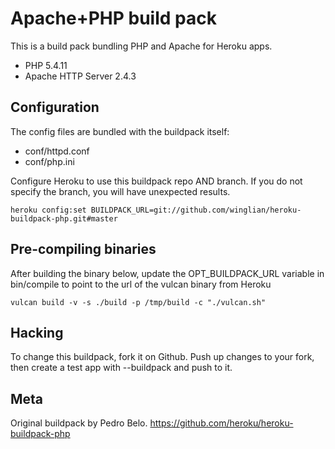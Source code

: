 Apache+PHP build pack
========================

This is a build pack bundling PHP and Apache for Heroku apps.

* PHP 5.4.11
* Apache HTTP Server 2.4.3

Configuration
-------------

The config files are bundled with the buildpack itself:

* conf/httpd.conf
* conf/php.ini

Configure Heroku to use this buildpack repo AND branch. If you do not specify the branch, you will have unexpected results.

    heroku config:set BUILDPACK_URL=git://github.com/winglian/heroku-buildpack-php.git#master

Pre-compiling binaries
----------------------

After building the binary below, update the OPT_BUILDPACK_URL variable in bin/compile to point to the url of the vulcan binary from Heroku

    vulcan build -v -s ./build -p /tmp/build -c "./vulcan.sh"

Hacking
-------

To change this buildpack, fork it on Github. Push up changes to your fork, then create a test app with --buildpack <your-github-url> and push to it.

Meta
----

Original buildpack by Pedro Belo. https://github.com/heroku/heroku-buildpack-php
